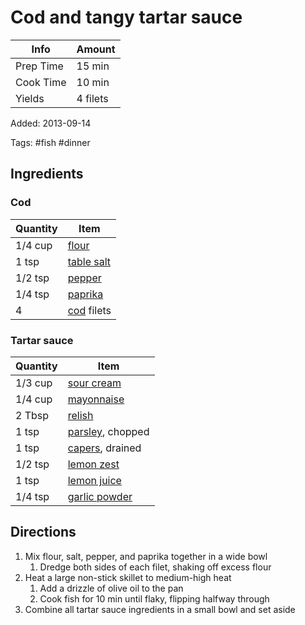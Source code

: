 # Cod and tangy tartar sauce

| Info      | Amount   |
| --------- | -------- |
| Prep Time | 15 min   |
| Cook Time | 10 min   |
| Yields    | 4 filets |

Added: 2013-09-14

Tags: #fish #dinner

## Ingredients

### Cod

| Quantity | Item                                          |
| -------- | --------------------------------------------- |
| 1/4 cup  | [flour](../_ingredients/flour.md)             |
| 1 tsp    | [table salt](../_ingredients/table%20salt.md) |
| 1/2 tsp  | [pepper](../_ingredients/pepper.md)           |
| 1/4 tsp  | [paprika](../_ingredients/paprika.md)         |
| 4        | [cod](../_ingredients/cod.md) filets          |

### Tartar sauce

| Quantity | Item                                              |
| -------- | ------------------------------------------------- |
| 1/3 cup  | [sour cream](../_ingredients/sour%20cream.md)     |
| 1/4 cup  | [mayonnaise](../_ingredients/mayonnaise.md)       |
| 2 Tbsp   | [relish](../_ingredients/relish.md)               |
| 1 tsp    | [parsley](../_ingredients/parsley.md), chopped    |
| 1 tsp    | [capers](../_ingredients/capers.md), drained      |
| 1/2 tsp  | [lemon zest](../_ingredients/lemon.md)            |
| 1 tsp    | [lemon juice](../_ingredients/lemon%20juice.md)   |
| 1/4 tsp  | [garlic powder](../_ingredients/garlic-powder.md) |

## Directions

1. Mix flour, salt, pepper, and paprika together in a wide bowl
   1. Dredge both sides of each filet, shaking off excess flour
2. Heat a large non-stick skillet to medium-high heat
   1. Add a drizzle of olive oil to the pan
   2. Cook fish for 10 min until flaky, flipping halfway through
3. Combine all tartar sauce ingredients in a small bowl and set aside
